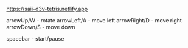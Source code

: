 https://saii-d3v-tetris.netlify.app

arrowUp/W - rotate 
arrowLeft/A - move left 
arrowRight/D - move right 
arrowDown/S - move down 

spacebar - start/pause
